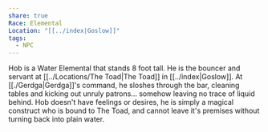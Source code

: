```yaml
---
share: true
Race: Elemental
Location: "[[../index|Goslow]]"
tags:
  - NPC
---
```


Hob is a Water Elemental that stands 8 foot tall. He is the bouncer and servant at [[../Locations/The Toad|The Toad]] in [[../index|Goslow]]. At [[./Gerdga|Gerdga]]'s command, he sloshes through the bar, cleaning tables and kicking out unruly patrons... somehow leaving no trace of liquid behind. Hob doesn't have feelings or desires, he is simply a magical construct who is bound to The Toad, and cannot leave it's premises without turning back into plain water. 